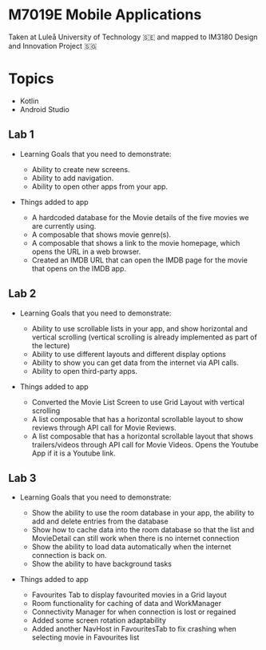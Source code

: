 # M7019E Mobile Applications

Taken at Luleå University of Technology 🇸🇪 and mapped to IM3180 Design and Innovation Project 🇸🇬

# Topics

 - Kotlin
 - Android Studio

## Lab 1

- Learning Goals that you need to demonstrate:

    - Ability to create new screens.
    - Ability to add navigation.
    - Ability to open other apps from your app.

- Things added to app

    - A hardcoded database for the Movie details of the five movies we are currently using. 
    - A composable that shows movie genre(s).
    - A composable that shows a link to the movie homepage, which opens the URL in a web browser.
    - Created an IMDB URL that can open the IMDB page for the movie that opens on the IMDB app.

## Lab 2

- Learning Goals that you need to demonstrate:

    - Ability to use scrollable lists in your app, and show horizontal and vertical scrolling (vertical scrolling is already implemented as part of the lecture)
    - Ability to use different layouts and different display options
    - Ability to show you can get data from the internet via API calls.
    - Ability to open third-party apps.

- Things added to app

    - Converted the Movie List Screen to use Grid Layout with vertical scrolling
    - A list composable that has a horizontal scrollable layout to show reviews through API call for Movie Reviews.
    - A list composable that has a horizontal scrollable layout that shows trailers/videos through API call for Movie Videos. Opens the Youtube App if it is a Youtube link.

## Lab 3

- Learning Goals that you need to demonstrate:

    - Show the ability to use the room database in your app, the ability to add and delete entries from the database
    - Show how to cache data into the room database so that the list and MovieDetail can still work when there is no internet connection
    - Show the ability to load data automatically when the internet connection is back on. 
    - Show the ability to have background tasks

- Things added to app

    - Favourites Tab to display favourited movies in a Grid layout
    - Room functionality for caching of data and WorkManager
    - Connectivity Manager for when connection is lost or regained 
    - Added some screen rotation adaptability
    - Added another NavHost in FavouritesTab to fix crashing when selecting movie in Favourites list